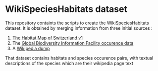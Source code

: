 # WikiSpeciesHabitats dataset
This repository containts the scripts to create the WikiSpeciesHabitats dataset. 
It is obtained by merging information from three initial sources :
1. [The Habitat Map of Switzerland v1](https://www.envidat.ch/dataset/habitat-map-of-switzerland)
2. The [Global Biodiversity Information Facility occurence data](https://www.gbif.org/en/occurrence/search?occurrence_status=present&q=)
3. A [Wikipedia dump](https://en.wikipedia.org/wiki/Wikipedia:Database_download)

 
That dataset contains habitats and species occurence pairs, with textual descriptions of the species which are their wikipedia page text

